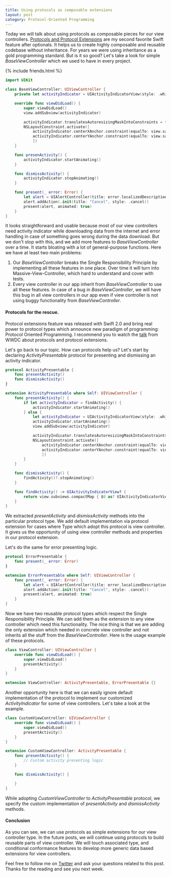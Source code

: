 ```yaml
---
title: Using protocols as composable extensions
layout: post
category: Protocol-Oriented Programming
---
```


Today we will talk about using protocols as composable pieces for our view controllers. [Protocols and Protocol Extensions](/2019/01/23/maintaining-state-in-view-controllers) are my second favorite Swift feature after optionals. It helps us to create highly composable and reusable codebase without inheritance. For years we were using inheritance as a gold programming standard. But is it so good? Let's take a look for simple *BaseViewController* which we used to have in every project.

{% include friends.html %}

```swift
import UIKit

class BaseViewController: UIViewController {
    private let activityIndicator = UIActivityIndicatorView(style: .whiteLarge)

    override func viewDidLoad() {
        super.viewDidLoad()
        view.addSubview(activityIndicator)

        activityIndicator.translatesAutoresizingMaskIntoConstraints = false
        NSLayoutConstraint.activate([
            activityIndicator.centerXAnchor.constraint(equalTo: view.safeAreaLayoutGuide.centerXAnchor),
            activityIndicator.centerYAnchor.constraint(equalTo: view.safeAreaLayoutGuide.centerYAnchor)
            ])
    }

    func presenActivity() {
        activityIndicator.startAnimating()
    }

    func dismissActivity() {
        activityIndicator.stopAnimating()
    }

    func present(_ error: Error) {
        let alert = UIAlertController(title: error.localizedDescription, message: nil, preferredStyle: .alert)
        alert.addAction(.init(title: "Cancel", style: .cancel))
        present(alert, animated: true)
    }
}
```

It looks straightforward and usable because most of our view controllers need activity indicator while downloading data from the internet and error handling in case of something goes wrong during the data download. But we don't stop with this, and we add more features to *BaseViewController* over a time. It starts bloating with a lot of general-purpose functions. Here we have at least two main problems:

1. Our *BaseViewController* breaks the Single Responsibility Principle by implementing all these features in one place. Over time it will turn into Massive-View-Controller, which hard to understand and cover with tests.
2. Every view controller in our app inherit from *BaseViewController* to use all these features. In case of a bug in *BaseViewController*, we will have this bug in all view controllers in our app even if view controller is not using buggy functionality from *BaseViewController*.

#### Protocols for the rescue.
Protocol extensions feature was released with Swift 2.0 and bring real power to protocol types which announce new paradigm of programming: Protocol Oriented Programming. I recommend you to watch the [talk](https://developer.apple.com/videos/play/wwdc2015/408/) from WWDC about protocols and protocol extensions.

Let's go back to our topic. How can protocols help us? Let's start by declaring *ActivityPresentable* protocol for presenting and dismissing an activity indicator.

```swift
protocol ActivityPresentable {
    func presentActivity()
    func dismissActivity()
}

extension ActivityPresentable where Self: UIViewController {
    func presentActivity() {
        if let activityIndicator = findActivity() {
            activityIndicator.startAnimating()
        } else {
            let activityIndicator = UIActivityIndicatorView(style: .whiteLarge)
            activityIndicator.startAnimating()
            view.addSubview(activityIndicator)

            activityIndicator.translatesAutoresizingMaskIntoConstraints = false
            NSLayoutConstraint.activate([
                activityIndicator.centerXAnchor.constraint(equalTo: view.safeAreaLayoutGuide.centerXAnchor),
                activityIndicator.centerYAnchor.constraint(equalTo: view.safeAreaLayoutGuide.centerYAnchor)
                ])
        }
    }

    func dismissActivity() {
        findActivity()?.stopAnimating()
    }

    func findActivity() -> UIActivityIndicatorView? {
        return view.subviews.compactMap { $0 as? UIActivityIndicatorView }.first
    }
}
```

We extracted *presentActivity* and *dismissActivity* methods into the particular protocol type. We add default implementation via protocol extension for cases where Type which adopt this protocol is view controller. It gives us the opportunity of using view controller methods and properties in our protocol extension.

Let's do the same for error presenting logic.

```swift
protocol ErrorPresentable {
    func present(_ error: Error)
}

extension ErrorPresentable where Self: UIViewController {
    func present(_ error: Error) {
        let alert = UIAlertController(title: error.localizedDescription, message: nil, preferredStyle: .alert)
        alert.addAction(.init(title: "Cancel", style: .cancel))
        present(alert, animated: true)
    }
}
```

Now we have two reusable protocol types which respect the Single Responsibility Principle. We can add them as the extension to any view controller which need this functionality. The nice thing is that we are adding the only extension which needed in concrete view controller and not inherits all the stuff from the *BaseViewController*. Here is the usage example of these protocols.

```swift
class ViewController: UIViewController {
    override func viewDidLoad() {
        super.viewDidLoad()
        presentActivity()
    }
}

extension ViewController: ActivityPresentable, ErrorPresentable {}
```

Another opportunity here is that we can easily ignore default implementation of the protocol to implement our customized *ActivityIndicator* for some of view controllers. Let's take a look at the example.

```swift
class CustomViewController: UIViewController {
    override func viewDidLoad() {
        super.viewDidLoad()
        presentActivity()
    }
}

extension CustomViewController: ActivityPresentable {
    func presentActivity() {
        // Custom activity presenting logic
    }

    func dismissActivity() {

    }
}
```

While adopting *CustomViewController* to *ActivityPresentable* protocol, we specify the custom implementation of *presentActivity* and *dismissActivity* methods.

#### Conclusion
As you can see, we can use protocols as simple extensions for our view controller type. In the future posts, we will continue using protocols to build reusable parts of view controller. We will touch associated type, and conditional conformance features to develop more generic data based extensions for view controllers. 

Feel free to follow me on [Twitter](https://twitter.com/mecid) and ask your questions related to this post. Thanks for the reading and see you next week.